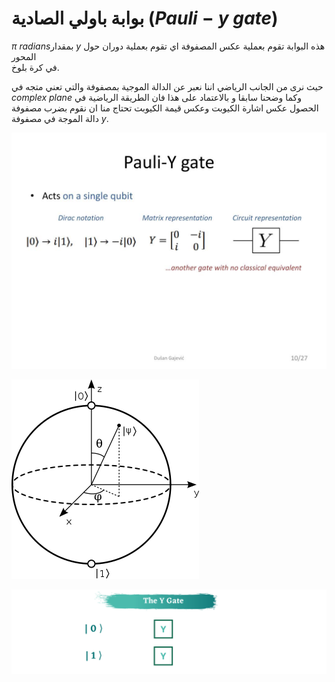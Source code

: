 #  بوابة باولي الصادية  $(Pauli-y$ $gate$)


$π$ $radians$بمقدار  $y$ هذه البوابة تقوم بعملية عكس المصفوفة اي تقوم بعملية دوران حول المحور   
في كرة بلوخ.


 حيث نرى من الجانب الرياضي اننا نعبر عن الدالة الموجية بمصفوفة والتي تعني متجه في $complex$ $plane$ وكما وضحنا سابقا و بالاعتماد على هذا فان الطريقة الرياضية في الحصول عكس اشارة الكيوبت وعكس قيمة الكيوبت تحتاج منا ان نقوم بضرب مصفوفة دالة الموجة في مصفوفة $y$.

  ![pauli y](/docfx_project/images/Pauli-y2.png)

  ![pauli y on block sphere](/docfx_project/images/Bloch_sphere_pauli_y.png)

 ![pauli y gif](/docfx_project/images/pauliyG.gif)
